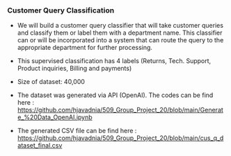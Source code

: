 ### Customer Query Classification

*  We will build a customer query classifier that will take customer queries and classify them or label them with a department name. This classifier can or will be incorporated into a system that can route the query to the appropriate department for further processing.

*  This supervised classification has 4 labels (Returns, Tech. Support, Product inquiries, Billing and payments)

* Size of dataset: 40,000

*  The dataset was generated via API (OpenAI). The codes can be find here :
  https://github.com/hjavadnia/509_Group_Project_20/blob/main/Generate_%20Data_OpenAI.ipynb

*  The generated CSV file can be find here :
   https://github.com/hjavadnia/509_Group_Project_20/blob/main/cus_q_dataset_final.csv
  

